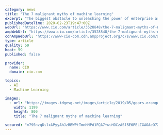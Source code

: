 ```yaml
---
category: news
title: "The 7 malignant myths of machine learning"
excerpt: "The biggest obstacle to unleashing the power of enterprise artificial intelligence (AI) and machine learning (ML) isn’t a lack of data scientists – it’s a lack of leaders who understand ML. Tech titans, industrial giants, and startups alike are falling over themselves to hire leaders with the business acumen and ML know-how to spot the ..."
publishedDateTime: 2020-02-23T19:47:00Z
webUrl: "https://www.cio.com/article/3528848/the-7-malignant-myths-of-machine-learning.html"
ampWebUrl: "https://www.cio.com/article/3528848/the-7-malignant-myths-of-machine-learning.amp.html"
cdnAmpWebUrl: "https://www-cio-com.cdn.ampproject.org/c/s/www.cio.com/article/3528848/the-7-malignant-myths-of-machine-learning.amp.html"
type: article
quality: 59
heat: 59
published: false

provider:
  name: CIO
  domain: cio.com

topics:
  - AI
  - Machine Learning

images:
  - url: "https://images.idgesg.net/images/article/2019/05/gears-orange-large-100797458-large.jpg"
    width: 1199
    height: 800
    title: "The 7 malignant myths of machine learning"

secured: "m79SnzqDslxAPyyAhJzRBWPtTmnHNPd1FQA7+wuHOCzASl5E6PELIXAOAeO7ZOITe0+yXfkeoU6rjwxMw3numgl++b9T6oYFaWigqBEAppRz4HGKKYWubXCBQ+kP+uwENVFFoby+o833e6RKKmEeEBqIdkB/SI5WG3MERtD2WXvXzgVQQQujF+Fxyd7pPNYj7h0MaLdmFUA9DjymaKSXacmle52VEiMaCGpxeJUeQR3cc88ahH/lzmaBU12LBMEUPjFgH31NZ3Da4u4Ny77V4NdDcoCfXLKYhM43M7yq5IGdy9qV1nah02lmoZ7+tNSU;NEhcsNkh1zacowGWUzK6dQ=="
---
```


